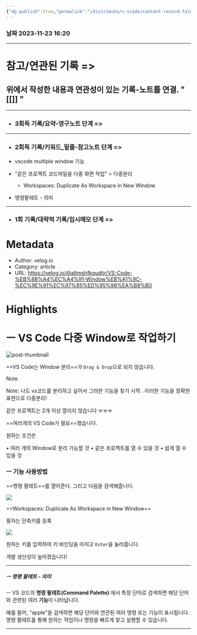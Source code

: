 ```yaml
---
{"dg-publish":true,"permalink":"/distribute/v-scode/content-record-folder/vs/","tags":["개발도구/VS코드"],"noteIcon":""}
---
```


### 날짜 2023-11-23 16:20


---
# 참고/연관된 기록 =>
위에서 작성한 내용과 연관성이 있는 기록-노트를 연결.
" [[]] "
- 


-------------------------------
- ### 3회독 기록/요약-영구노트 단계 =>




-----------------
- ### 2회독 기록/키워드_밑줄-참고노트 단계 =>


- vscode multiple window 기능
- "같은 프로젝트 코드파일을 다중 화면 작업" = 다중분리
	- Workspaces: Duplicate As Workspace in New Window
- 명령팔레트 - 의미

---
- ### 1회 기록/대략적 기록/임시메모 단계 =>


# Metadata
- Author: velog.io
- Category: article
- URL: https://velog.io/@altmshfkgudtjr/VS-Code-%EB%8B%A4%EC%A4%91-Window%EB%A1%9C-%EC%9E%91%EC%97%85%ED%95%98%EA%B8%B0
# Highlights

# ㅡ VS Code 다중 Window로 작업하기
![post-thumbnail](https://velog.velcdn.com/images/altmshfkgudtjr/post/81b23f38-a75e-4de4-b5ea-f17fbf0d6281/image.png)

==VS Code는 Window 분리==가 `Drag & Drop`으로 되지 않습니다.

> [!NOTE]
> Note: 나도 vs코드를 분리하고 싶어서 그러한 기능을 찾기 시작
> .
> 이러한 기능을 정확한 표현으로 다중분리!

같은 프로젝트는 2개 이상 열리지 않습니다 ㅠㅠㅠ

==여러개의 VS Code가 필요==했습니다.

원하는 조건은
	
•   여러 개의 Window로 분리 가능할 것
•   같은 프로젝트를 열 수 있을 것
•   쉽게 열 수 있을 것

### ㅡ 기능 사용방법
==명령 팔레트==를 열어준다. 그리고 다음을 검색해줍니다.
	
![](https://velog.velcdn.com/images/altmshfkgudtjr/post/34ad20f5-4e38-4063-a466-adc60ae46914/image.png)
	
==Workspaces: Duplicate As Workspace in New Window==

필자는 단축키를 등록

![](https://velog.velcdn.com/images/altmshfkgudtjr/post/f8948f0c-6afd-4260-9154-26f94b5ff47d/image.png)

원하는 키를 입력하여 키 바인딩을 마치고 `Enter`을 눌러줍니다.

개발 생산성이 높아졌습니다!

---
##### ㅡ 명령 팔레트 - 의미

ㅡ
VS 코드의 **명령 팔레트(Command Palette)** 에서 특정 단어로 검색하면 해당 단어와 관련된 여러 **기능**이 나타납니다. 
	
예를 들어, "apple"을 검색하면 해당 단어와 연관된 여러 명령 또는 기능이 표시됩니다. 명령 팔레트를 통해 원하는 작업이나 명령을 빠르게 찾고 실행할 수 있습니다.


---
